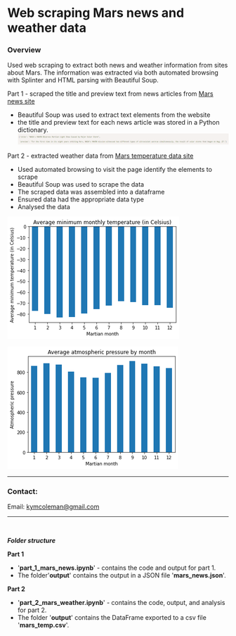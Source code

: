 # Web scraping Mars news and weather data

 ### **Overview**
Used web scraping to extract both news and weather information from sites about Mars. The information was extracted via both automated browsing with Splinter and HTML parsing with Beautiful Soup.

Part 1 - scraped the title and preview text from news articles from [Mars news site](https://static.bc-edx.com/data/web/mars_news/index.html)
 - Beautiful Soup was used to extract text elements from the website
 - the title and preview text for each news article was stored in a Python dictionary.
 ![dict](dict.png)

 Part 2 - extracted weather data from [Mars temperature data site](https://static.bc-edx.com/data/web/mars_facts/temperature.html)
 - Used automated browsing to visit the page identify the elements to scrape
 - Beautiful Soup was used to scrape the data
 - The scraped data was assembled into a dataframe
 - Ensured data had the appropriate data type
 - Analysed the data
 
![temp](minimum_monthly_temp.png)

![pressure](atmospheric_pressure.png)
 
------------------------------------------------------------------------

### **Contact:**
Email: kymcoleman@gmail.com


------------------------------------------------------------------------
<br/>

***Folder structure***

**Part 1**
 - '**part_1_mars_news.ipynb**' - contains the code and output for part 1.
 - The folder'**output**' contains the output in a JSON file '**mars_news.json**'.


**Part 2**
 - '**part_2_mars_weather.ipynb**' - contains the code, output, and analysis for part 2.
 - The folder '**output**' contains the DataFrame exported to a csv file '**mars_temp.csv**'.
